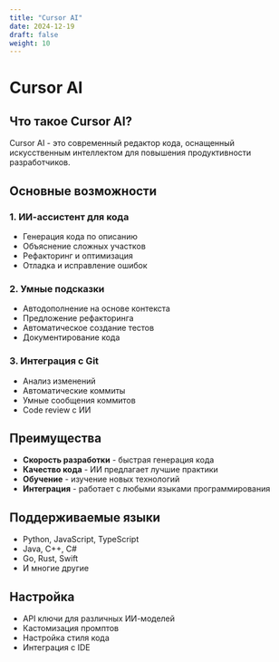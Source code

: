 ```yaml
---
title: "Cursor AI"
date: 2024-12-19
draft: false
weight: 10
---
```


# Cursor AI

## Что такое Cursor AI?

Cursor AI - это современный редактор кода, оснащенный искусственным интеллектом для повышения продуктивности разработчиков.

## Основные возможности

### 1. ИИ-ассистент для кода
- Генерация кода по описанию
- Объяснение сложных участков
- Рефакторинг и оптимизация
- Отладка и исправление ошибок

### 2. Умные подсказки
- Автодополнение на основе контекста
- Предложение рефакторинга
- Автоматическое создание тестов
- Документирование кода

### 3. Интеграция с Git
- Анализ изменений
- Автоматические коммиты
- Умные сообщения коммитов
- Code review с ИИ

## Преимущества

- **Скорость разработки** - быстрая генерация кода
- **Качество кода** - ИИ предлагает лучшие практики
- **Обучение** - изучение новых технологий
- **Интеграция** - работает с любыми языками программирования

## Поддерживаемые языки

- Python, JavaScript, TypeScript
- Java, C++, C#
- Go, Rust, Swift
- И многие другие

## Настройка

- API ключи для различных ИИ-моделей
- Кастомизация промптов
- Настройка стиля кода
- Интеграция с IDE
